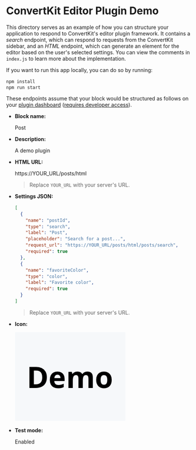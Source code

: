 # ConvertKit Editor Plugin Demo

This directory serves as an example of how you can structure your application to respond to ConvertKit's editor plugin framework. It contains a _search_ endpoint, which can respond to requests from the ConvertKit sidebar, and an _HTML_ endpoint, which can generate an element for the editor based on the user's selected settings. You can view the comments in `index.js` to learn more about the implementation.

If you want to run this app locally, you can do so by running:

```
npm install
npm run start
```

These endpoints assume that your block would be structured as follows on your [plugin dashboard](https://app.convertkit.com/account_settings/developer_settings)  ([requires developer access](https://convertkit.typeform.com/to/nsTUorqw)).

- **Block name:**

  Post

- **Description:**

  A demo plugin

- **HTML URL:**

  https://YOUR_URL/posts/html

  > Replace `YOUR_URL` with your server's URL.

- **Settings JSON:**

  ```json
  [
    {
      "name": "postId",
      "type": "search",
      "label": "Post",
      "placeholder": "Search for a post...",
      "request_url": "https://YOUR_URL/posts/html/posts/search",
      "required": true
    },
    {
      "name": "favoriteColor",
      "type": "color",
      "label": "Favorite color",
      "required": true
    }
  ]
  ```

  > Replace `YOUR_URL` with your server's URL.

- **Icon:**

  ![The example icon from this directory](./example-icon.png)

- **Test mode:**

  Enabled
